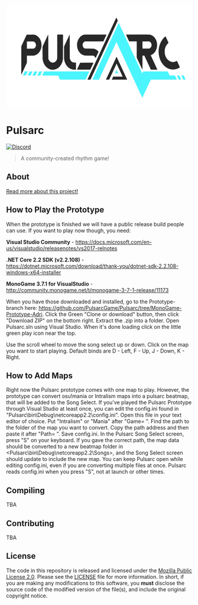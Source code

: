<p align="center">
  <img width="626px" height="280px" src="assets/logo.png">
</p>

# Pulsarc
[![Discord](https://discordapp.com/api/guilds/486933399425122318/widget.png?style=shield)](https://discord.gg/SYfpvfJ)
>A community-created rhythm game!

## About
[Read more about this project!](docs/ABOUT.md)

## How to Play the Prototype
When the prototype is finished we will have a public release build people can use.
If you want to play now though, you need:

**Visual Studio Community** - https://docs.microsoft.com/en-us/visualstudio/releasenotes/vs2017-relnotes

**.NET Core 2.2 SDK (v2.2.108)** - https://dotnet.microsoft.com/download/thank-you/dotnet-sdk-2.2.108-windows-x64-installer

**MonoGame 3.7.1 for VisualStudio** - http://community.monogame.net/t/monogame-3-7-1-release/11173

When you have those downloaded and installed, go to the Prototype-branch here: https://github.com/PulsarcGame/Pulsarc/tree/MonoGame-Prototype-Adri. Click the Green "Clone or download" button, then click "Download ZIP" on the bottom right. Extract the .zip into a folder. Open Pulsarc.sln using Visual Studio. When it's done loading click on the little green play icon near the top.

Use the scroll wheel to move the song select up or down. Click on the map you want to start playing. Default binds are D - Left, F - Up, J - Down, K - Right.

## How to Add Maps
Right now the Pulsarc prototype comes with one map to play. However, the prototype can convert osu!mania or Intralism maps into a pulsarc beatmap, that will be added to the Song Select.
If you've played the Pulsarc Prototype through Visual Studio at least once, you can edit the config.ini found in "Pulsarc\bin\Debug\netcoreapp2.2\config.ini". Open this file in your text editor of choice. Put "Intralism" or "Mania" after "Game= ". Find the path to the folder of the map you want to convert. Copy the path address and then paste it after "Path= ". Save config.ini. In the Pulsarc Song Select screen, press "S" on your keyboard. If you gave the correct path, the map data should be converted to a new beatmap folder in <Pulsarc\bin\Debug\netcoreapp2.2\Songs>, and the Song Select screen should update to include the new map. You can keep Pulsarc open while editing config.ini, even if you are converting multiple files at once. Pulsarc reads config.ini when you press "S", not at launch or other times.

## Compiling
TBA

## Contributing
TBA

## License
The code in this repository is released and licensed under the [Mozilla Public License 2.0](https://github.com/PulsarcGame/Pulsarc/blob/master/LICENSE). Please see the [LICENSE](https://github.com/PulsarcGame/Pulsarc/blob/master/LICENSE) file for more information. In short, if you are making any modifications to this software, you **must** disclose the source code of the modified version of the file(s), and include the original copyright notice.
